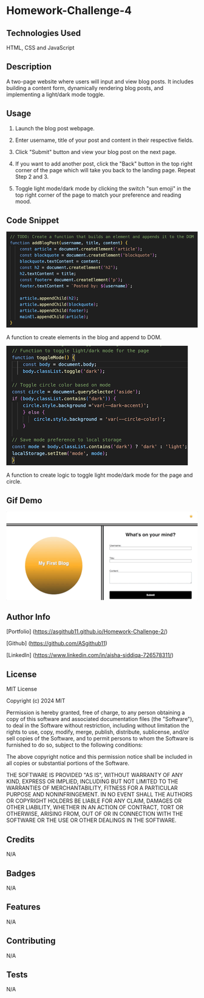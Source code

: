 # Homework-Challenge-4

## Technologies Used

HTML, CSS and JavaScript

## Description

A two-page website where users will input and view blog posts. It includes building a content form, dynamically rendering blog posts, and implementing a light/dark mode toggle.

## Usage

1. Launch the blog post webpage.

2. Enter username, title of your post and content in their respective fields.

3. Click "Submit" button and view your blog post on the next page.

4. If you want to add another post, click the "Back" button in the top right corner of the page which will take you back to the landing page. Repeat Step 2 and 3.

5. Toggle light mode/dark mode by clicking the switch "sun emoji" in the top right corner of the page to match your preference and reading mood.

## Code Snippet

![Alt text](assets/images/codeSS1.png)

A function to create elements in the blog and append to DOM.

![Alt text](assets/images/CodeSS2.png)

A function to create logic to toggle light mode/dark mode for the page and circle.

## Gif Demo

![Alt text](assets/images/Demo.gif)

## Author Info

[Portfolio] (https://asgithub11.github.io/Homework-Challenge-2/)

[Github] (https://github.com/ASgithub11)

[LinkedIn] (https://www.linkedin.com/in/aisha-siddiqa-726578311/)

## License

MIT License

Copyright (c) 2024 MIT

Permission is hereby granted, free of charge, to any person obtaining a copy of this software and associated documentation files (the "Software"), to deal in the Software without restriction, including without limitation the rights to use, copy, modify, merge, publish, distribute, sublicense, and/or sell copies of the Software, and to permit persons to whom the Software is furnished to do so, subject to the following conditions:

The above copyright notice and this permission notice shall be included in all copies or substantial portions of the Software.

THE SOFTWARE IS PROVIDED "AS IS", WITHOUT WARRANTY OF ANY KIND, EXPRESS OR IMPLIED, INCLUDING BUT NOT LIMITED TO THE WARRANTIES OF MERCHANTABILITY, FITNESS FOR A PARTICULAR PURPOSE AND NONINFRINGEMENT. IN NO EVENT SHALL THE AUTHORS OR COPYRIGHT HOLDERS BE LIABLE FOR ANY CLAIM, DAMAGES OR OTHER LIABILITY, WHETHER IN AN ACTION OF CONTRACT, TORT OR OTHERWISE, ARISING FROM, OUT OF OR IN CONNECTION WITH THE SOFTWARE OR THE USE OR OTHER DEALINGS IN THE SOFTWARE.

## Credits

N/A

## Badges

N/A

## Features

N/A

## Contributing

N/A

## Tests

N/A
